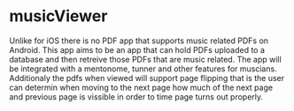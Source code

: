 # musicViewer

Unlike for iOS there is no PDF app that supports music related PDFs on Android. This app aims
to be an app that can hold PDFs uploaded to a database and then retreive those PDFs that are music related.
The app will be integrated with a mentonome, tunner and other features for muscians.
Additionaly the pdfs when viewed will support page flipping that is the user can determin when moving to the next page
how much of the next page and previous page is vissible in order to time page turns out properly.

